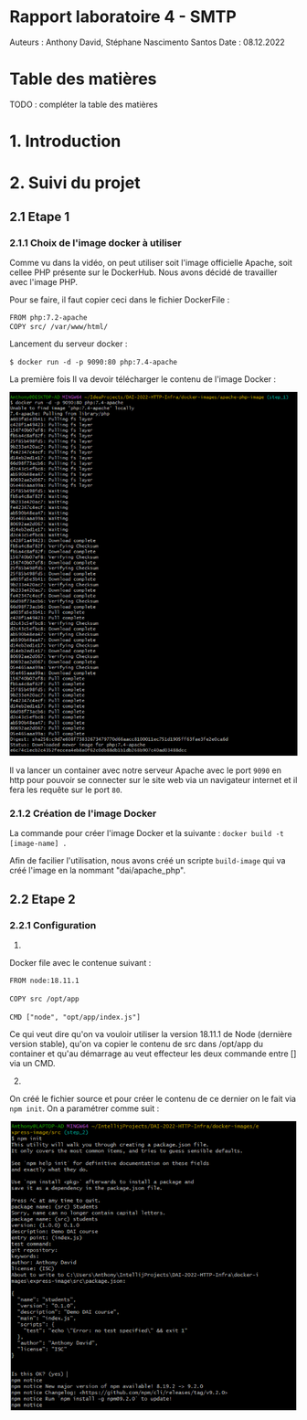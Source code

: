 # Rapport laboratoire 4 - SMTP
Auteurs : Anthony David, Stéphane Nascimento Santos
Date : 08.12.2022

# Table des matières
TODO : compléter la table des matières

# 1. Introduction



# 2. Suivi du projet
## 2.1 Etape 1
### 2.1.1 Choix de l'image docker à utiliser
Comme vu dans la vidéo, on peut utiliser soit l'image officielle Apache, soit cellee PHP présente sur le DockerHub.
Nous avons décidé de travailler avec l'image PHP.

Pour se faire, il faut copier ceci dans le fichier DockerFile :
```
FROM php:7.2-apache
COPY src/ /var/www/html/
```

Lancement du serveur docker :

`$ docker run -d -p 9090:80 php:7.4-apache`

La première fois Il va devoir télécharger le contenu de l'image Docker :

<p align="center">
    <img src="figures/download_phpContainer.png" width="700" class="center"> 
</p> 


 Il va lancer un container avec notre serveur Apache avec le port `9090` en http pour pouvoir se connecter sur le site web via un navigateur internet et il fera les requête sur le port `80`.

 ### 2.1.2 Création de l'image Docker
La commande pour créer l'image Docker et la suivante :
`docker build -t [image-name] .`

Afin de facilier l'utilisation, nous avons créé un scripte `build-image` qui va créé l'image en la nommant "dai/apache_php".

## 2.2 Etape 2
### 2.2.1 Configuration
1) 
Docker file avec le contenue suivant :
```
FROM node:18.11.1

COPY src /opt/app

CMD ["node", "opt/app/index.js"]
```
Ce qui veut dire qu'on va vouloir utiliser la version 18.11.1 de Node (dernière version stable), qu'on va copier le contenu de src dans /opt/app du container et qu'au démarrage au veut effecteur les deux commande entre [] via un CMD.

2) 
On créé le fichier source et pour créer le contenu de ce dernier on le fait via `npm init`. On a paramétrer comme suit :
<p align="center">
    <img src="figures/npmInit.png" width="500" class="center"> 
</p> 



